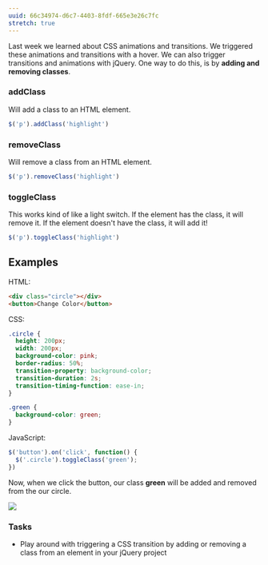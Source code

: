 ```yaml
---
uuid: 66c34974-d6c7-4403-8fdf-665e3e26c7fc
stretch: true
---
```


Last week we learned about CSS animations and transitions. We triggered these animations and transitions
with a hover. We can also trigger transitions and animations with jQuery. One way to do this, is by **adding and removing classes**.


### addClass

Will add a class to an HTML element.

```javascript
$('p').addClass('highlight')
```

### removeClass

Will remove a class from an HTML element.

```javascript
$('p').removeClass('highlight')
```

### toggleClass

This works kind of like a light switch. If the element has the class, it will remove it. If the element doesn't have the class, it will add it!

```javascript
$('p').toggleClass('highlight')
```

## Examples

HTML:
```html
<div class="circle"></div>
<button>Change Color</button>
```

CSS:
```css
.circle {
  height: 200px;
  width: 200px;
  background-color: pink;
  border-radius: 50%;
  transition-property: background-color;
  transition-duration: 2s;
  transition-timing-function: ease-in;
}

.green {
  background-color: green;
}
```


JavaScript:

```javascript
$('button').on('click', function() {
  $('.circle').toggleClass('green');
})
```


Now, when we click the button, our class **green** will be added and removed from the our circle.

![](https://cl.ly/1d2B3h0o3k1N/Screen%20Recording%202017-11-25%20at%2002.15%20PM.gif)

### Tasks
- Play around with triggering a CSS transition by adding or removing a class from an element in your jQuery project
